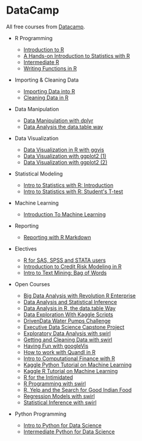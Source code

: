 # DataCamp

All free courses from [Datacamp](https://www.datacamp.com "Datacamp Homepage").


* R Programming
	* [Introduction to R](https://www.datacamp.com/courses/free-introduction-to-r)
	* [A Hands-on Introduction to Statistics with R](https://www.datacamp.com/introduction-to-statistics)
	* [Intermediate R](https://www.datacamp.com/courses/intermediate-r)
	* [Writing Functions in R](https://www.datacamp.com/courses/writing-functions-in-r)
	
* Importing & Cleaning Data
	* [Importing Data into R](https://www.datacamp.com/courses/importing-data-into-r)
	* [Cleaning Data in R](https://www.datacamp.com/courses/cleaning-data-in-r)
	
* Data Manipulation
	* [Data Manipulation with dplyr](https://www.datacamp.com/courses/dplyr-data-manipulation-r-tutorial)
	* [Data Analysis the data.table way](https://www.datacamp.com/courses/data-table-data-manipulation-r-tutorial)
	
* Data Visualization
	* [Data Visualization in R with ggvis](https://www.datacamp.com/courses/ggvis-data-visualization-r-tutorial)
	* [Data Visualization with ggplot2 (1)](https://www.datacamp.com/courses/data-visualization-with-ggplot2-1)
	* [Data Visualization with ggplot2 (2)](https://www.datacamp.com/courses/data-visualization-with-ggplot2-2)

* Statistical Modeling
	* [Intro to Statistics with R: Introduction]()
	* [Intro to Statistics with R: Student's T-test]()

* Machine Learning
	* [Introduction To Machine Learning](https://www.datacamp.com/courses/introduction-to-machine-learning-with-r)
		
* Reporting
	* [Reporting with R Markdown](https://www.datacamp.com/courses/reporting-with-r-markdown)

* Electives
	* [R for SAS, SPSS and STATA users](https://www.datacamp.com/courses/r-for-sas-spss-and-stata-users-r-tutorial)
	* [Introduction to Credit Risk Modeling in R](https://www.datacamp.com/courses/introduction-to-credit-risk-modeling-in-r)
	* [Intro to Text Mining: Bag of Words]( )

* Open Courses
	* [Big Data Analysis with Revolution R Enterprise](https://www.datacamp.com/courses/big-data-revolution-r-enterprise-tutorial)
	* [Data Analysis and Statistical Inference](https://www.datacamp.com/courses/statistical-inference-and-data-analysis)
	* [Data Analysis in R, the data.table Way](https://www.datacamp.com/courses/drivendata-water-pumps-challenge)
	* [Data Exploration With Kaggle Scripts](https://www.datacamp.com/courses/data-exploration-with-kaggle-scripts)
	* [DrivenData Water Pumps Challenge](https://www.datacamp.com/courses/drivendata-water-pumps-challenge)
	* [Executive Data Science Capstone Project](https://www.datacamp.com/courses/executive-data-science-capstone-project)
	* [Exploratory Data Analysis with swirl](https://www.datacamp.com/courses/exploratory-data-analysis-with-swirl)
	* [Getting and Cleaning Data with swirl](https://www.datacamp.com/courses/getting-and-cleaning-data-with-swirl)
	* [Having Fun with googleVis](https://www.datacamp.com/courses/having-fun-with-googlevis)
	* [How to work with Quandl in R](https://www.datacamp.com/courses/quandl-r-tutorial)
	* [Intro to Computational Finance with R](https://www.datacamp.com/courses/computational-finance-and-financial-econometrics-with-r)
	* [Kaggle Python Tutorial on Machine Learning](https://www.datacamp.com/courses/kaggle-python-tutorial-on-machine-learning)
	* [Kaggle R Tutorial on Machine Learning](https://www.datacamp.com/courses/kaggle-r-tutorial-on-machine-learning)
	* [R for the Intimidated](https://www.datacamp.com/courses/r-for-the-intimidated)
	* [R Programming with swirl](https://www.datacamp.com/courses/r-programming-with-swirl)
	* [R, Yelp and the Search for Good Indian Food](https://www.datacamp.com/courses/r-yelp-and-the-search-for-good-indian-food)
	* [Regression Models with swirl](https://www.datacamp.com/courses/regression-models-with-swirl)
	* [Statistical Inference with swirl](https://www.datacamp.com/courses/statistical-inference-with-swirl)

* Python Programming
	* [Intro to Python for Data Science](https://www.datacamp.com/courses/intro-to-python-for-data-science)
	* [Intermediate Python for Data Science](https://www.datacamp.com/courses/intermediate-python-for-data-science)

	
	



